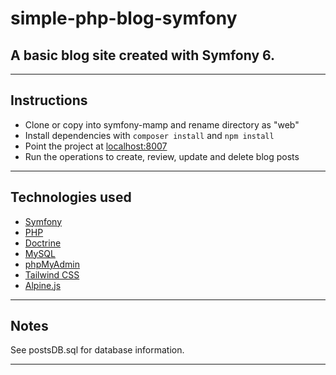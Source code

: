 # simple-php-blog-symfony

## A basic blog site created with Symfony 6.

---

## Instructions

- Clone or copy into symfony-mamp and rename directory as "web"
- Install dependencies with `composer install` and `npm install`
- Point the project at [localhost:8007](http://localhost:8007)
- Run the operations to create, review, update and delete blog posts

---

## Technologies used

- [Symfony](https://symfony.com/)
- [PHP](https://www.php.net/)
- [Doctrine](https://www.doctrine-project.org/)
- [MySQL](https://mysql.com)
- [phpMyAdmin](https://www.phpmyadmin.net/)
- [Tailwind CSS](https://tailwindcss.com/)
- [Alpine.js](https://alpinejs.dev/)

---

## Notes

See postsDB.sql for database information.

---
